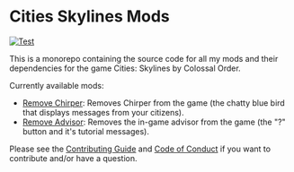 # Cities Skylines Mods

[![Test](https://github.com/Bomret/CitiesSkylinesMods/actions/workflows/test.yml/badge.svg?branch=main)](https://github.com/Bomret/CitiesSkylinesMods/actions/workflows/test.yml)

This is a monorepo containing the source code for all my mods and their dependencies for the game Cities: Skylines by Colossal Order.

Currently available mods:
- [Remove Chirper](https://steamcommunity.com/sharedfiles/filedetails/?id=3134254484): Removes Chirper from the game (the chatty blue bird that displays messages from your citizens).
- [Remove Advisor](https://steamcommunity.com/sharedfiles/filedetails/?id=3138620643): Removes the in-game advisor from the game (the "?" button and it's tutorial messages).

Please see the [Contributing Guide](./CONTRIBUTING.md) and [Code of Conduct](./CODE_OF_CONDUCT.md) if you want to contribute and/or have a question.